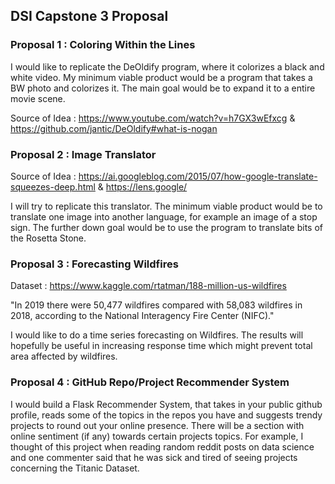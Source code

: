 ## DSI Capstone 3 Proposal

### Proposal 1 : Coloring Within the Lines

I would like to replicate the DeOldify program, where it colorizes a black and white video. My minimum viable product would be a program that takes a BW photo and colorizes it. The main goal would be to expand it to a entire movie scene.

Source of Idea : https://www.youtube.com/watch?v=h7GX3wEfxcg   &    https://github.com/jantic/DeOldify#what-is-nogan


### Proposal 2 : Image Translator

Source of Idea : https://ai.googleblog.com/2015/07/how-google-translate-squeezes-deep.html    &    https://lens.google/

I will try to replicate this translator. The minimum viable product would be to translate one image into another language, for example an image of a stop sign. The further down goal would be to use the program to translate bits of the Rosetta Stone. 


### Proposal 3 : Forecasting Wildfires

Dataset : https://www.kaggle.com/rtatman/188-million-us-wildfires

"In 2019 there were 50,477 wildfires compared with 58,083 wildfires in 2018, according to the National Interagency Fire Center (NIFC)."

I would like to do a time series forecasting on Wildfires. The results will hopefully be useful in increasing response time which might prevent total area affected by wildfires.


### Proposal 4 : GitHub Repo/Project Recommender System

I would build a Flask Recommender System, that takes in your public github profile, reads some of the topics in the repos you have and suggests trendy projects to round out your online presence. There will be a section with online sentiment (if any) towards certain projects topics. For example, I thought of this project when reading random reddit posts on data science and one commenter said that he was sick and tired of seeing projects concerning the Titanic Dataset. 

